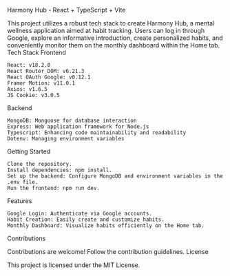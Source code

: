 Harmony Hub - React + TypeScript + Vite

This project utilizes a robust tech stack to create Harmony Hub, a mental wellness application aimed at habit tracking. Users can log in through Google, explore an informative introduction, create personalized habits, and conveniently monitor them on the monthly dashboard within the Home tab.
Tech Stack
Frontend

    React: v18.2.0
    React Router DOM: v6.21.3
    React OAuth Google: v0.12.1
    Framer Motion: v11.0.1
    Axios: v1.6.5
    JS Cookie: v3.0.5

Backend

    MongoDB: Mongoose for database interaction
    Express: Web application framework for Node.js
    Typescript: Enhancing code maintainability and readability
    Dotenv: Managing environment variables

Getting Started

    Clone the repository.
    Install dependencies: npm install.
    Set up the backend: Configure MongoDB and environment variables in the .env file.
    Run the frontend: npm run dev.

Features

    Google Login: Authenticate via Google accounts.
    Habit Creation: Easily create and customize habits.
    Monthly Dashboard: Visualize habits efficiently on the Home tab.

Contributions

Contributions are welcome! Follow the contribution guidelines.
License

This project is licensed under the MIT License.
